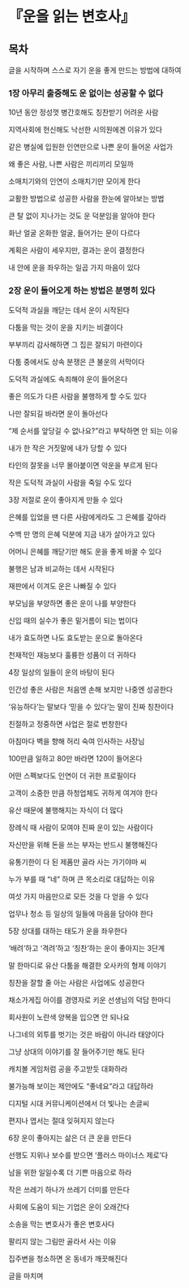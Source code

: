 # 『운을 읽는 변호사』

## 목차

글을 시작하며 스스로 자기 운을 좋게 만드는 방법에 대하여

### 1장 아무리 출중해도 운 없이는 성공할 수 없다

10년 동안 정성껏 병간호해도 칭찬받기 어려운 사람

지역사회에 헌신해도 낙선한 시의원에겐 이유가 있다

같은 병실에 입원한 인연만으로 나쁜 운이 들어온 사업가

왜 좋은 사람, 나쁜 사람은 끼리끼리 모일까

소매치기와의 인연이 소매치기만 모이게 한다

교활한 방법으로 성공한 사람을 한눈에 알아보는 방법

큰 탈 없이 지나가는 것도 운 덕분임을 알아야 한다

화난 얼굴 온화한 얼굴, 들어가는 문이 다르다

계획은 사람이 세우지만, 결과는 운이 결정한다

내 안에 운을 좌우하는 일곱 가지 마음이 있다

  

  

### 2장 운이 들어오게 하는 방법은 분명히 있다

도덕적 과실을 깨닫는 데서 운이 시작된다

다툼을 막는 것이 운을 지키는 비결이다

부부끼리 감사해하면 그 집은 잘되기 마련이다

다툼 중에서도 상속 분쟁은 큰 불운의 서막이다

도덕적 과실에도 속죄해야 운이 들어온다

좋은 의도가 다른 사람을 불행하게 할 수도 있다

나만 잘되길 바라면 운이 돌아선다

“제 순서를 앞당길 수 없나요?”라고 부탁하면 안 되는 이유

내가 한 작은 거짓말에 내가 당할 수 있다

타인의 잘못을 너무 몰아붙이면 악운을 부르게 된다

작은 도덕적 과실이 사람을 죽일 수도 있다

3장 저절로 운이 좋아지게 만들 수 있다

은혜를 입었을 땐 다른 사람에게라도 그 은혜를 갚아라

수백 만 명의 은혜 덕분에 지금 내가 살아가고 있다

어머니 은혜를 깨닫기만 해도 운을 좋게 바꿀 수 있다

불행은 남과 비교하는 데서 시작된다

재판에서 이겨도 운은 나빠질 수 있다

부모님을 부양하면 좋은 운이 나를 부양한다

신입 때의 실수가 좋은 밑거름이 되는 법이다

내가 효도하면 나도 효도받는 운으로 돌아온다

천재적인 재능보다 훌륭한 성품이 더 귀하다

4장 일상의 일들이 운의 바탕이 된다

인간성 좋은 사람은 처음엔 손해 보지만 나중엔 성공한다

‘유능하다’는 말보다 ‘믿을 수 있다’는 말이 진짜 칭찬이다

친절하고 정중하면 사업은 절로 번창한다

아침마다 벽을 향해 허리 숙여 인사하는 사장님

100만큼 일하고 80만 바라면 120이 들어온다

어떤 스펙보다도 인연이 더 귀한 프로필이다

고객이 소중한 만큼 하청업체도 귀하게 여겨야 한다

유산 때문에 불행해지는 자식이 더 많다

장례식 때 사람이 모여야 진짜 운이 있는 사람이다

자신만을 위해 돈을 쓰는 부자는 반드시 불행해진다

유통기한이 다 된 제품만 골라 사는 가기야마 씨

누가 부를 때 “네” 하며 큰 목소리로 대답하는 이유

여섯 가지 마음만으로 모든 것을 다 얻을 수 있다

업무나 청소 등 일상의 일들에 마음을 담아야 한다

5장 상대를 대하는 태도가 운을 좌우한다

‘배려’하고 ‘격려’하고 ‘칭찬’하는 운이 좋아지는 3단계

말 한마디로 유산 다툼을 해결한 오사카의 형제 이야기

칭찬을 잘할 줄 아는 사람은 사업에도 성공한다

채소가게집 아이를 경영자로 키운 선생님의 덕담 한마디

회사원이 노란색 양복을 입으면 안 되나요

나그네의 외투를 벗기는 것은 바람이 아니라 태양이다

그냥 상대의 이야기를 잘 들어주기만 해도 된다

캐치볼 게임처럼 공을 주고받듯 대화하라

불가능해 보이는 제안에도 “좋네요”라고 대답하라

디지털 시대 커뮤니케이션에서 더 빛나는 손글씨

편지나 엽서는 절대 잊혀지지 않는다

6장 운이 좋아지는 삶은 더 큰 운을 만든다

선행도 지위나 보수를 받으면 ‘플러스 마이너스 제로’다

남을 위한 일일수록 더 기쁜 마음으로 하라

작은 쓰레기 하나가 쓰레기 더미를 만든다

사회에 도움이 되는 기업은 운이 오래간다

소송을 막는 변호사가 좋은 변호사다

팔리지 않는 그림만 골라서 사는 이유

집주변을 청소하면 온 동네가 깨끗해진다

글을 마치며

